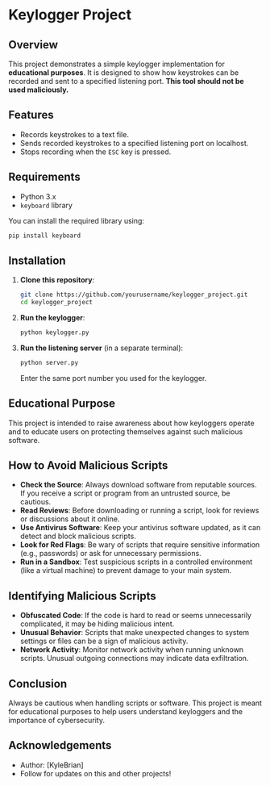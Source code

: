 

# Keylogger Project

## Overview
This project demonstrates a simple keylogger implementation for **educational purposes**. It is designed to show how keystrokes can be recorded and sent to a specified listening port. **This tool should not be used maliciously.**

## Features
- Records keystrokes to a text file.
- Sends recorded keystrokes to a specified listening port on localhost.
- Stops recording when the `ESC` key is pressed.

## Requirements
- Python 3.x
- `keyboard` library

You can install the required library using:
```bash
pip install keyboard
```

## Installation
1. **Clone this repository**:
   ```bash
   git clone https://github.com/yourusername/keylogger_project.git
   cd keylogger_project
   ```

2. **Run the keylogger**:
   ```bash
   python keylogger.py
   ```

3. **Run the listening server** (in a separate terminal):
   ```bash
   python server.py
   ```
   Enter the same port number you used for the keylogger.

## Educational Purpose
This project is intended to raise awareness about how keyloggers operate and to educate users on protecting themselves against such malicious software.

## How to Avoid Malicious Scripts
- **Check the Source**: Always download software from reputable sources. If you receive a script or program from an untrusted source, be cautious.
- **Read Reviews**: Before downloading or running a script, look for reviews or discussions about it online.
- **Use Antivirus Software**: Keep your antivirus software updated, as it can detect and block malicious scripts.
- **Look for Red Flags**: Be wary of scripts that require sensitive information (e.g., passwords) or ask for unnecessary permissions.
- **Run in a Sandbox**: Test suspicious scripts in a controlled environment (like a virtual machine) to prevent damage to your main system.

## Identifying Malicious Scripts
- **Obfuscated Code**: If the code is hard to read or seems unnecessarily complicated, it may be hiding malicious intent.
- **Unusual Behavior**: Scripts that make unexpected changes to system settings or files can be a sign of malicious activity.
- **Network Activity**: Monitor network activity when running unknown scripts. Unusual outgoing connections may indicate data exfiltration.

## Conclusion
Always be cautious when handling scripts or software. This project is meant for educational purposes to help users understand keyloggers and the importance of cybersecurity.

## Acknowledgements
- Author: [KyleBrian]
- Follow for updates on this and other projects!
